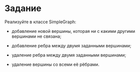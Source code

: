 # Задание

Реализуйте в классе SimpleGraph:

- добавление новой вершины, которая ни с какими другими вершинами не связана;

- добавление ребра между двумя заданными вершинами;

- удаление ребра между двумя заданными вершинами;

- удаление вершины со всеми её рёбрами.